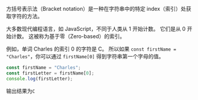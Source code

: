 方括号表示法（Bracket notation）是一种在字符串中的特定 index（索引）处获取字符的方法。

大多数现代编程语言，如 JavaScript，不同于人类从 1 开始计数。 它们是从 0 开始计数。 这被称为基于零（Zero-based）的索引。

例如，单词 Charles 的索引 0 的字符是 C。 所以如果 `const firstName = "Charles"`，你可以通过 `firstName[0]` 得到字符串第一个字母的值。
```javascript
const firstName = "Charles";
const firstLetter = firstName[0];
console.log(firstLetter);
```
输出结果为`C`